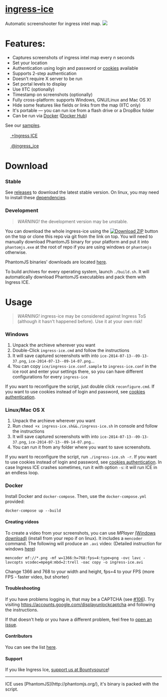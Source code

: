[ingress-ice](http://ingress.netlify.com/)
===========
Automatic screenshooter for ingress intel map.
![](https://cloud.githubusercontent.com/assets/2771136/7915684/cfaba8c4-0887-11e5-86b9-5b4fe05ababc.png)

Features:
=========
 - Captures screenshots of ingress intel map every *n* seconds
 - Set your location 
 - Authentication using login and password or [cookies](https://github.com/nibogd/ingress-ice/wiki/Cookies-Authentication) available
 - Supports 2-step authentication
 - Doesn't require X server to be run
 - Set portal levels to display
 - Use IITC (optionally)
 - Timestamp on screenshots (optionally)
 - Fully cross-platform: supports Windows, GNU/Linux and Mac OS X!
 - Hide some features like fields or links from the map (IITC only)
 - It's portable — you can run ice from a flash drive or a DropBox folder
 - Can be run via [Docker](https://github.com/nibogd/ingress-ice/wiki/Docker) ([Docker Hub](https://hub.docker.com/r/nikitakun/ingress-ice/))

See our [samples](https://github.com/nibogd/ingress-ice/wiki/Example-Records).

[<img src="https://developers.google.com/+/images/branding/g+128.png" width="16"> +Ingress ICE](https://plus.google.com/u/0/115529923593338751190/posts)

[<img src="https://g.twimg.com/Twitter_logo_blue.png" width="16"> @ingress_ice](https://twitter.com/ingress_ice)

Download
========
### Stable
See [releases](https://github.com/nibogd/ingress-ice/releases) to download the latest stable version. On linux, you may need to install these [dependencies](https://github.com/nibogd/ingress-ice/wiki/Dependencies-(Linux)).
### Development
> *WARNING!* the development version may be unstable.

You can download the whole ingress-ice using the [![Download ZIP](https://cloud.githubusercontent.com/assets/2771136/12703381/36d9adb4-c85b-11e5-81b1-ec0dbef9f679.png)](https://github.com/nibogd/ingress-ice/archive/master.zip) button on the top or clone this repo via git from the link on top. You will need to manually download PhantomJS binary for your platform and put it into `phantomjs.exe` at the root of repo if you are using windows or `phantomjs` otherwise.

PhantomJS binaries' downloads are located [here](http://phantomjs.org/download.html).

To build archives for every operating system, launch `./build.sh`. It will automatically download PhantomJS executables and pack them with Ingress ICE.

Usage
=====
> *WARNING!* ingress-ice may be considered against Ingress ToS (although it hasn't happened before). Use it at your own risk!

### Windows
 1. Unpack the archieve wherever you want
 2. Double-Click `ingress-ice.cmd` and follow the instructions
 3. It will save captured screenshots with into `ice-2014-07-13--09-13-37.png`, `ice-2014-07-13--09-14-07.png`...
 4. You can copy `ice/ingress-ice.conf.sample` to `ingress-ice.conf` in the ice root and enter your settings there, so you can have different configurations for every `ingress-ice`

If you want to reconfigure the script, just double click `reconfigure.cmd`. If you want to use cookies instead of login and password, see [cookies authentication](https://github.com/nibogd/ingress-ice/wiki/Cookies-Authentication).

### Linux/Mac OS X
 1. Unpack the archieve wherever you want
 2. Run `chmod +x ingress-ice.sh&&./ingress-ice.sh` in console and follow the instructions
 3. It will save captured screenshots with into `ice-2014-07-13--09-13-37.png`, `ice-2014-07-13--09-14-07.png`...
 5. You can run it from any folder where you want to save screenshots.

If you want to reconfigure the script, run `./ingress-ice.sh -r`. If you want to use cookies instead of login and password, see [cookies authentication](https://github.com/nibogd/ingress-ice/wiki/Cookies-Authentication). In case Ingress ICE crashes sometimes, run it with option `-s`: it will run ICE in an endless loop.

### Docker
Install Docker and `docker-compose`. Then, use the `docker-compose.yml` provided:
```
docker-compose up --build
```

#### Creating videos
To create a video from your screenshots, you can use *MPlayer* [(Windows download)](http://oss.netfarm.it/mplayer-win32.php) (install from your repo if on linux). It includes a `mencoder` command. The following will produce an `.avi` video:
(Detailed instruction for windows [here](https://github.com/nibogd/ingress-ice/wiki/Creating-videos-(Windows)))
```
mencoder mf://*.png -mf w=1366:h=768:fps=4:type=png -ovc lavc -lavcopts vcodec=mpeg4:mbd=2:trell -oac copy -o ingress-ice.avi
```

Change 1366 and 768 to your width and height, fps=4 to your FPS (more FPS - faster video, but shorter)

#### Troubleshooting
If you have problems logging in, that may be a CAPTCHA (see [#106](https://github.com/nibogd/ingress-ice/issues/106#issuecomment-282949206)). Try visiting https://accounts.google.com/displayunlockcaptcha and following the instructions.

If that doesn't help or you have a different problem, feel free to [open an issue](https://github.com/nibogd/ingress-ice/issues/new).

#### Contributors
You can see the list [here](https://github.com/nibogd/ingress-ice/graphs/contributors).

#### Support
If you like Ingress Ice, [support us at Bountysource](https://salt.bountysource.com/teams/ingress-ice)!

<hr>
ICE uses [PhantomJS](http://phantomjs.org/), it's binary is packed with the script.
